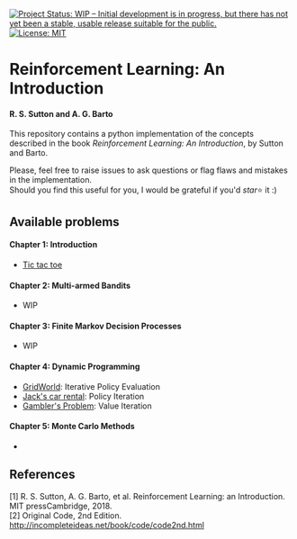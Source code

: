 [![Project Status: WIP – Initial development is in progress, but there has not yet been a stable, usable release suitable for the public.](https://www.repostatus.org/badges/latest/wip.svg)](https://www.repostatus.org/#wip)
[![License: MIT](https://img.shields.io/badge/License-MIT-blue.svg)](https://opensource.org/licenses/MIT)



# Reinforcement Learning: An Introduction
#### R. S. Sutton and A. G. Barto

This repository contains a python implementation of the concepts described in the book _Reinforcement Learning: An Introduction_, by Sutton and Barto.

Please, feel free to raise issues to ask questions or flag flaws and mistakes in the implementation.  
Should you find this useful for you, I would be grateful if you'd _star_:star: it :)


## Available problems

#### Chapter 1: Introduction
  - [Tic tac toe](https://github.com/epignatelli/reinforcement-learning-an-introduction/blob/master/chapter-1/tic_tac_toe.py)

#### Chapter 2: Multi-armed Bandits
  - WIP

#### Chapter 3:  Finite Markov Decision Processes
  - WIP

#### Chapter 4: Dynamic Programming
  - [GridWorld](https://github.com/epignatelli/reinforcement-learning-an-introduction/blob/master/chapter-4/gridworld.py): Iterative Policy Evaluation
  - [Jack's car rental](https://github.com/epignatelli/reinforcement-learning-an-introduction/blob/master/chapter-4/car_rental.py): Policy Iteration
  - [Gambler's Problem](https://github.com/epignatelli/reinforcement-learning-an-introduction/blob/master/chapter-4/gamblers_problem.py): Value Iteration

#### Chapter 5: Monte Carlo Methods
  - 


## References
[1] R.  S.  Sutton,  A.  G.  Barto,  et  al. Reinforcement  Learning:  an  Introduction.  MIT  pressCambridge, 2018.  
[2] Original Code, 2nd Edition. http://incompleteideas.net/book/code/code2nd.html
